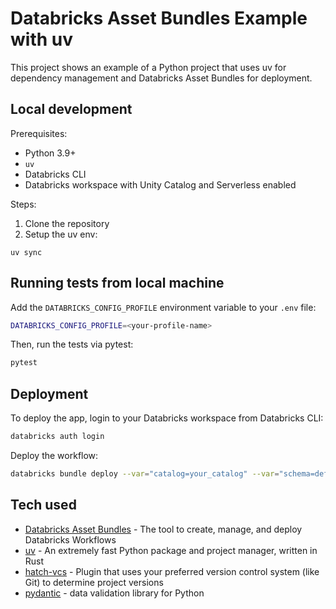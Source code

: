 # Databricks Asset Bundles Example with uv

This project shows an example of a Python project that uses uv for dependency management and Databricks Asset Bundles for deployment.

## Local development

Prerequisites:
- Python 3.9+
- `uv`
- Databricks CLI
- Databricks workspace with Unity Catalog and Serverless enabled

Steps:
1. Clone the repository
2. Setup the uv env:
```
uv sync
```

## Running tests from local machine

Add the `DATABRICKS_CONFIG_PROFILE` environment variable to your `.env` file:
```bash
DATABRICKS_CONFIG_PROFILE=<your-profile-name>
```

Then, run the tests via pytest:
```bash
pytest
```

## Deployment 

To deploy the app, login to your Databricks workspace from Databricks CLI:
```bash
databricks auth login 
```

Deploy the workflow:
```bash
databricks bundle deploy --var="catalog=your_catalog" --var="schema=default" -t dev
```

## Tech used


- [Databricks Asset Bundles](https://docs.databricks.com/en/dev-tools/bundles/index.html) - The tool to create, manage, and deploy Databricks Workflows
- [uv](https://docs.astral.sh/uv/) - An extremely fast Python package and project manager, written in Rust
- [hatch-vcs](https://github.com/ofek/hatch-vcs) - Plugin that uses your preferred version control system (like Git) to determine project versions
- [pydantic](https://docs.pydantic.dev/latest/) - data validation library for Python